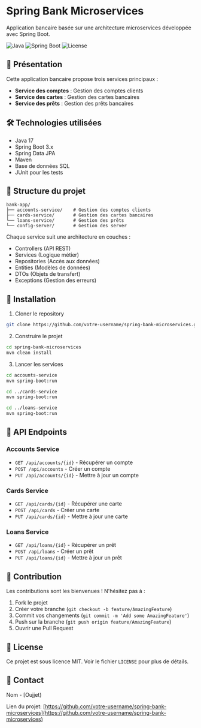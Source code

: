 # Spring Bank Microservices

Application bancaire basée sur une architecture microservices développée avec Spring Boot.

![Java](https://img.shields.io/badge/Java-17-orange)
![Spring Boot](https://img.shields.io/badge/Spring%20Boot-3.x-green)
![License](https://img.shields.io/badge/License-MIT-blue)

## 🏦 Présentation

Cette application bancaire propose trois services principaux :
- **Service des comptes** : Gestion des comptes clients
- **Service des cartes** : Gestion des cartes bancaires
- **Service des prêts** : Gestion des prêts bancaires

## 🛠 Technologies utilisées

- Java 17
- Spring Boot 3.x
- Spring Data JPA
- Maven
- Base de données SQL
- JUnit pour les tests

## 📁 Structure du projet

```
bank-app/
├── accounts-service/    # Gestion des comptes clients
├── cards-service/       # Gestion des cartes bancaires
└── loans-service/       # Gestion des prêts
└── config-server/       # Gestion des server 
```

Chaque service suit une architecture en couches :
- Controllers (API REST)
- Services (Logique métier)
- Repositories (Accès aux données)
- Entities (Modèles de données)
- DTOs (Objets de transfert)
- Exceptions (Gestion des erreurs)

## 🚀 Installation

1. Cloner le repository
```bash
git clone https://github.com/votre-username/spring-bank-microservices.git
```

2. Construire le projet
```bash
cd spring-bank-microservices
mvn clean install
```

3. Lancer les services
```bash
cd accounts-service
mvn spring-boot:run

cd ../cards-service
mvn spring-boot:run

cd ../loans-service
mvn spring-boot:run
```

## 📡 API Endpoints

### Accounts Service
- `GET /api/accounts/{id}` - Récupérer un compte
- `POST /api/accounts` - Créer un compte
- `PUT /api/accounts/{id}` - Mettre à jour un compte

### Cards Service
- `GET /api/cards/{id}` - Récupérer une carte
- `POST /api/cards` - Créer une carte
- `PUT /api/cards/{id}` - Mettre à jour une carte

### Loans Service
- `GET /api/loans/{id}` - Récupérer un prêt
- `POST /api/loans` - Créer un prêt
- `PUT /api/loans/{id}` - Mettre à jour un prêt

## 🤝 Contribution

Les contributions sont les bienvenues ! N'hésitez pas à :
1. Fork le projet
2. Créer votre branche (`git checkout -b feature/AmazingFeature`)
3. Commit vos changements (`git commit -m 'Add some AmazingFeature'`)
4. Push sur la branche (`git push origin feature/AmazingFeature`)
5. Ouvrir une Pull Request

## 📝 License

Ce projet est sous licence MIT. Voir le fichier `LICENSE` pour plus de détails.

## 📧 Contact
 Nom - [Oujjet)

Lien du projet: [https://github.com/votre-username/spring-bank-microservices](https://github.com/votre-username/spring-bank-microservices)
